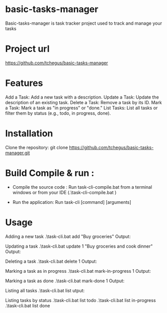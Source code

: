 # basic-tasks-manager
Basic-tasks-manager is task tracker project used to track and manage your tasks

# Project url
https://github.com/tchegus/basic-tasks-manager

# Features
Add a Task: Add a new task with a description.
Update a Task: Update the description of an existing task.
Delete a Task: Remove a task by its ID.
Mark a Task: Mark a task as "in progress" or "done."
List Tasks: List all tasks or filter them by status (e.g., todo, in progress, done).

# Installation
Clone the repository:
git clone https://github.com/tchegus/basic-tasks-manager.git

# Build Compile & run :

- Compile the source code :
  Run task-cli-compile.bat from a terminal windows or from your IDE (.\task-cli-compile.bat )

- Run the application:
Run task-cli [command] [arguments]

# Usage
 
Adding a new task
.\task-cli.bat add "Buy groceries"
Output: 

Updating a task
.\task-cli.bat update 1 "Buy groceries and cook dinner"
Output: 

Deleting a task
.\task-cli.bat delete 1
Output:

Marking a task as in progress
.\task-cli.bat mark-in-progress 1
Output: 

Marking a task as done
.\task-cli.bat mark-done 1
Output:

Listing all tasks
.\task-cli.bat list
utput: 

Listing tasks by status
.\task-cli.bat list todo
.\task-cli.bat list in-progress
.\task-cli.bat list done
